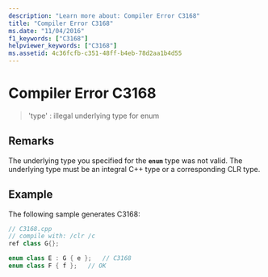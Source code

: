```yaml
---
description: "Learn more about: Compiler Error C3168"
title: "Compiler Error C3168"
ms.date: "11/04/2016"
f1_keywords: ["C3168"]
helpviewer_keywords: ["C3168"]
ms.assetid: 4c36fcfb-c351-48ff-b4eb-78d2aa1b4d55
---
```

# Compiler Error C3168

> 'type' : illegal underlying type for enum

## Remarks

The underlying type you specified for the **`enum`** type was not valid. The underlying type must be an integral C++ type or a corresponding CLR type.

## Example

The following sample generates C3168:

```cpp
// C3168.cpp
// compile with: /clr /c
ref class G{};

enum class E : G { e };   // C3168
enum class F { f };   // OK
```
